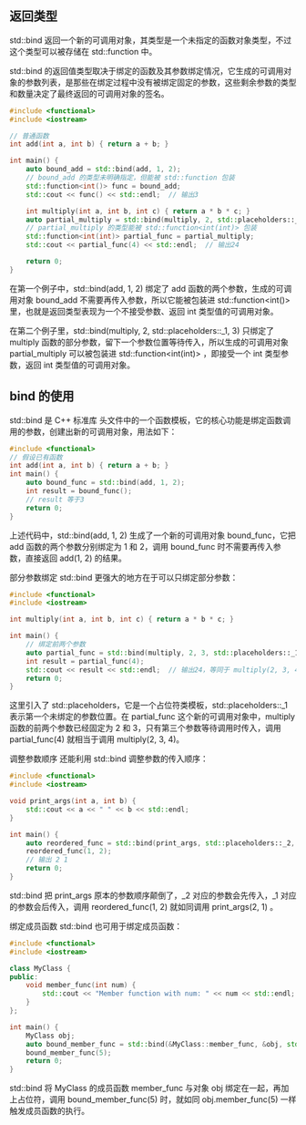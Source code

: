 ## 返回类型

std::bind 返回一个新的可调用对象，其类型是一个未指定的函数对象类型，不过这个类型可以被存储在 std::function 中。

std::bind 的返回值类型取决于绑定的函数及其参数绑定情况，它生成的可调用对象的参数列表，是那些在绑定过程中没有被绑定固定的参数，这些剩余参数的类型和数量决定了最终返回的可调用对象的签名。
```cpp
#include <functional>
#include <iostream>

// 普通函数
int add(int a, int b) { return a + b; }

int main() {
    auto bound_add = std::bind(add, 1, 2);
    // bound_add 的类型未明确指定，但能被 std::function 包装
    std::function<int()> func = bound_add;
    std::cout << func() << std::endl;  // 输出3

    int multiply(int a, int b, int c) { return a * b * c; }
    auto partial_multiply = std::bind(multiply, 2, std::placeholders::_1, 3);
    // partial_multiply 的类型能被 std::function<int(int)> 包装
    std::function<int(int)> partial_func = partial_multiply;
    std::cout << partial_func(4) << std::endl;  // 输出24

    return 0;
}
```

在第一个例子中，std::bind(add, 1, 2) 绑定了 add 函数的两个参数，生成的可调用对象 bound_add 不需要再传入参数，所以它能被包装进 std::function<int()> 里，也就是返回类型表现为一个不接受参数、返回 int 类型值的可调用对象。

在第二个例子里，std::bind(multiply, 2, std::placeholders::_1, 3) 只绑定了 multiply 函数的部分参数，留下一个参数位置等待传入，所以生成的可调用对象 partial_multiply 可以被包装进 std::function<int(int)> ，即接受一个 int 类型参数，返回 int 类型值的可调用对象。

## bind 的使用

std::bind 是 C++ 标准库 <functional> 头文件中的一个函数模板，它的核心功能是绑定函数调用的参数，创建出新的可调用对象，用法如下：

```cpp
#include <functional>
// 假设已有函数
int add(int a, int b) { return a + b; }
int main() {
    auto bound_func = std::bind(add, 1, 2);
    int result = bound_func();
    // result 等于3
    return 0;
}
```

上述代码中，std::bind(add, 1, 2) 生成了一个新的可调用对象 bound_func，它把 add 函数的两个参数分别绑定为 1 和 2，调用 bound_func 时不需要再传入参数，直接返回 add(1, 2) 的结果。


部分参数绑定
std::bind 更强大的地方在于可以只绑定部分参数：

```cpp
#include <functional>
#include <iostream>

int multiply(int a, int b, int c) { return a * b * c; }

int main() {
    // 绑定前两个参数
    auto partial_func = std::bind(multiply, 2, 3, std::placeholders::_1);
    int result = partial_func(4);
    std::cout << result << std::endl;  // 输出24，等同于 multiply(2, 3, 4)
    return 0;
}
```

这里引入了 std::placeholders，它是一个占位符类模板，std::placeholders::_1 表示第一个未绑定的参数位置。在 partial_func 这个新的可调用对象中，multiply 函数的前两个参数已经固定为 2 和 3，只有第三个参数等待调用时传入，调用 partial_func(4) 就相当于调用 multiply(2, 3, 4)。


调整参数顺序
还能利用 std::bind 调整参数的传入顺序：
```cpp
#include <functional>
#include <iostream>

void print_args(int a, int b) {
    std::cout << a << " " << b << std::endl;
}

int main() {
    auto reordered_func = std::bind(print_args, std::placeholders::_2, std::placeholders::_1);
    reordered_func(1, 2); 
    // 输出 2 1
    return 0;
}
```
std::bind 把 print_args 原本的参数顺序颠倒了，_2 对应的参数会先传入，_1 对应的参数会后传入，调用 reordered_func(1, 2) 就如同调用 print_args(2, 1) 。


绑定成员函数
std::bind 也可用于绑定成员函数：
```cpp
#include <functional>
#include <iostream>

class MyClass {
public:
    void member_func(int num) {
        std::cout << "Member function with num: " << num << std::endl;
    }
};

int main() {
    MyClass obj;
    auto bound_member_func = std::bind(&MyClass::member_func, &obj, std::placeholders::_1);
    bound_member_func(5);
    return 0;
}
```
std::bind 将 MyClass 的成员函数 member_func 与对象 obj 绑定在一起，再加上占位符，调用 bound_member_func(5) 时，就如同 obj.member_func(5) 一样触发成员函数的执行。




